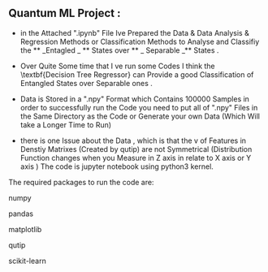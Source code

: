 ## Quantum ML Project : 

- in the Attached ".ipynb" File Ive Prepared the Data & Data Analysis & Regression Methods or Classification Methods to Analyse and Classifiy 
the ** _Entagled _ **  States over ** _ Separable _** States .

- Over Quite Some time that I ve run some Codes 
I think the \textbf{Decision Tree Regressor} can Provide a good Classification of Entangled States over Separable ones .

- Data is  Stored in a ".npy" Format which Contains 100000 Samples 
in order to successfully run the Code you need to put all of ".npy" Files in the Same Directory as the Code
or Generate your own Data (Which Will take a Longer Time to Run) 

- there is one Issue about the Data , which is that the v of  Features in  Denstiy Matrixes (Created by qutip) 
are not Symmetrical (Distribution Function changes when you Measure in  Z axis in relate to X axis or Y axis
 )
The code is jupyter notebook using python3 kernel.

The required packages to run the code are:

numpy

pandas

matplotlib

qutip

scikit-learn
